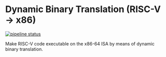 # Dynamic Binary Translation (RISC-V -> x86)

[![pipeline status](https://gitlab.lrz.de/lrr-tum/students/eragp-dbt-2020/badges/master/pipeline.svg)](https://gitlab.lrz.de/lrr-tum/students/eragp-dbt-2020/-/commits/master)

Make RISC-V code executable on the x86-64 ISA by means of dynamic binary translation.